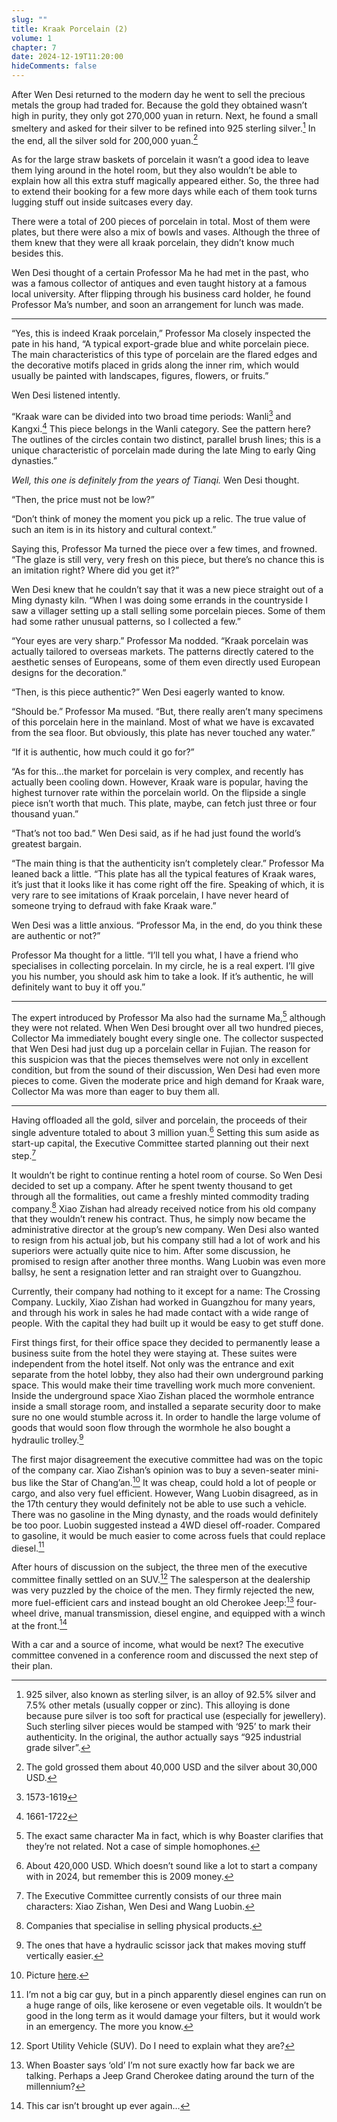 ```yaml
---
slug: ""
title: Kraak Porcelain (2)
volume: 1
chapter: 7
date: 2024-12-19T11:20:00
hideComments: false
---
```

After Wen Desi returned to the modern day he went to sell the precious metals the group had traded for. Because the gold they obtained wasn’t high in purity, they only got 270,000 yuan in return. Next, he found a small smeltery and asked for their silver to be refined into 925 sterling silver.[^82] In the end, all the silver sold for 200,000 yuan.[^83]

As for the large straw baskets of porcelain it wasn’t a good idea to leave them lying around in the hotel room, but they also wouldn’t be able to explain how all this extra stuff magically appeared either. So, the three had to extend their booking for a few more days while each of them took turns lugging stuff out inside suitcases every day.

There were a total of 200 pieces of porcelain in total. Most of them were plates, but there were also a mix of bowls and vases. Although the three of them knew that they were all kraak porcelain, they didn’t know much besides this. 

Wen Desi thought of a certain Professor Ma he had met in the past, who was a famous collector of antiques and even taught history at a famous local university. After flipping through his business card holder, he found Professor Ma’s number, and soon an arrangement for lunch was made.

---

“Yes, this is indeed Kraak porcelain,” Professor Ma closely inspected the pate in his hand, “A typical export-grade blue and white porcelain piece. The main characteristics of this type of porcelain are the flared edges and the decorative motifs placed in grids along the inner rim, which would usually be painted with landscapes, figures, flowers, or fruits.”

Wen Desi listened intently. 

“Kraak ware can be divided into two broad time periods: Wanli[^84] and Kangxi.[^85] This piece belongs in the Wanli category. See the pattern here? The outlines of the circles contain two distinct, parallel brush lines; this is a unique characteristic of porcelain made during the late Ming to early Qing dynasties.”

*Well, this one is definitely from the years of Tianqi.* Wen Desi thought.

“Then, the price must not be low?”

“Don’t think of money the moment you pick up a relic. The true value of such an item is in its history and cultural context.”

Saying this, Professor Ma turned the piece over a few times, and frowned. “The glaze is still very, very fresh on this piece, but there’s no chance this is an imitation right? Where did you get it?”

Wen Desi knew that he couldn’t say that it was a new piece straight out of a Ming dynasty kiln. “When I was doing some errands in the countryside I saw a villager setting up a stall selling some porcelain pieces. Some of them had some rather unusual patterns, so I collected a few.”

“Your eyes are very sharp.” Professor Ma nodded. “Kraak porcelain was actually tailored to overseas markets. The patterns directly catered to the aesthetic senses of Europeans, some of them even directly used European designs for the decoration.”

“Then, is this piece authentic?” Wen Desi eagerly wanted to know.

“Should be.” Professor Ma mused. “But, there really aren’t many specimens of this porcelain here in the mainland. Most of what we have is excavated from the sea floor. But obviously, this plate has never touched any water.”

“If it is authentic, how much could it go for?”

“As for this…the market for porcelain is very complex, and recently has actually been cooling down. However, Kraak ware is popular, having the highest turnover rate within the porcelain world. On the flipside a single piece isn’t worth that much. This plate, maybe, can fetch just three or four thousand yuan.”

“That’s not too bad.” Wen Desi said, as if he had just found the world’s greatest bargain.

“The main thing is that the authenticity isn’t completely clear.” Professor Ma leaned back a little. “This plate has all the typical features of Kraak wares, it’s just that it looks like it has come right off the fire. Speaking of which, it is very rare to see imitations of Kraak porcelain, I have never heard of someone trying to defraud with fake Kraak ware.”

Wen Desi was a little anxious. “Professor Ma, in the end, do you think these are authentic or not?”

Professor Ma thought for a little. “I’ll tell you what, I have a friend who specialises in collecting porcelain. In my circle, he is a real expert. I’ll give you his number, you should ask him to take a look. If it’s authentic, he will definitely want to buy it off you.”

---

The expert introduced by Professor Ma also had the surname Ma,[^86] although they were not related. When Wen Desi brought over all two hundred pieces, Collector Ma immediately bought every single one. The collector suspected that Wen Desi had just dug up a porcelain cellar in Fujian. The reason for this suspicion was that the pieces themselves were not only in excellent condition, but from the sound of their discussion, Wen Desi had even more pieces to come. Given the moderate price and high demand for Kraak ware, Collector Ma was more than eager to buy them all. 

---

Having offloaded all the gold, silver and porcelain, the proceeds of their single adventure totaled to about 3 million yuan.[^87] Setting this sum aside as start-up capital, the Executive Committee started planning out their next step.[^88]

It wouldn’t be right to continue renting a hotel room of course. So Wen Desi decided to set up a company. After he spent twenty thousand to get through all the formalities, out came a freshly minted commodity trading company.[^89] Xiao Zishan had already received notice from his old company that they wouldn’t renew his contract. Thus, he simply now became the administrative director at the group’s new company. Wen Desi also wanted to resign from his actual job, but his company still had a lot of work and his superiors were actually quite nice to him. After some discussion, he promised to resign after another three months. Wang Luobin was even more ballsy, he sent a resignation letter and ran straight over to Guangzhou. 

Currently, their company had nothing to it except for a name: The Crossing Company. Luckily, Xiao Zishan had worked in Guangzhou for many years, and through his work in sales he had made contact with a wide range of people. With the capital they had built up it would be easy to get stuff done. 

First things first, for their office space they decided to permanently lease a business suite from the hotel they were staying at. These suites were independent from the hotel itself. Not only was the entrance and exit separate from the hotel lobby, they also had their own underground parking space. This would make their time travelling work much more convenient. Inside the underground space Xiao Zishan placed the wormhole entrance inside a small storage room, and installed a separate security door to make sure no one would stumble across it. In order to handle the large volume of goods that would soon flow through the wormhole he also bought a hydraulic trolley.[^90] 

The first major disagreement the executive committee had was on the topic of the company car. Xiao Zishan’s opinion was to buy a seven-seater mini-bus like the Star of Chang’an.[^91] It was cheap, could hold a lot of people or cargo, and also very fuel efficient. However, Wang Luobin disagreed, as in the 17th century they would definitely not be able to use such a vehicle. There was no gasoline in the Ming dynasty, and the roads would definitely be too poor. Luobin suggested instead a 4WD diesel off-roader. Compared to gasoline, it would be much easier to come across fuels that could replace diesel.[^92]

After hours of discussion on the subject, the three men of the executive committee finally settled on an SUV.[^93] The salesperson at the dealership was very puzzled by the choice of the men. They firmly rejected the new, more fuel-efficient cars and instead bought an old Cherokee Jeep:[^94] four-wheel drive, manual transmission, diesel engine, and equipped with a winch at the front.[^95]

With a car and a source of income, what would be next? The executive committee convened in a conference room and discussed the next step of their plan. 

[^82]:  925 silver, also known as sterling silver, is an alloy of 92.5% silver and 7.5% other metals (usually copper or zinc). This alloying is done because pure silver is too soft for practical use (especially for jewellery). Such sterling silver pieces would be stamped with ‘925’ to mark their authenticity. In the original, the author actually says “925 industrial grade silver”. 

[^83]:  The gold grossed them about 40,000 USD and the silver about 30,000 USD.

[^84]:  1573-1619

[^85]:  1661-1722

[^86]:  The exact same character Ma in fact, which is why Boaster clarifies that they’re not related. Not a case of simple homophones.

[^87]:  About 420,000 USD. Which doesn’t sound like a lot to start a company with in 2024, but remember this is 2009 money.

[^88]:  The Executive Committee currently consists of our three main characters: Xiao Zishan, Wen Desi and Wang Luobin. 

[^89]:  Companies that specialise in selling physical products.

[^90]:  The ones that have a hydraulic scissor jack that makes moving stuff vertically easier. 

[^91]:  Picture [here](https://www.kauramotors.com/wp-content/uploads/2022/05/Changan-Star-9-Bus-001.jpg).

[^92]:  I’m not a big car guy, but in a pinch apparently diesel engines can run on a huge range of oils, like kerosene or even vegetable oils. It wouldn’t be good in the long term as it would damage your filters, but it would work in an emergency. The more you know. 

[^93]:  Sport Utility Vehicle (SUV). Do I need to explain what they are? 

[^94]:  When Boaster says ‘old’ I’m not sure exactly how far back we are talking. Perhaps a Jeep Grand Cherokee dating around the turn of the millennium?

[^95]:  This car isn’t brought up ever again…
